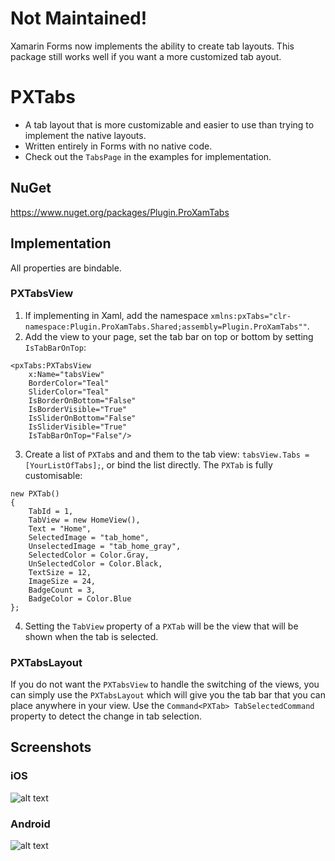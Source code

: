 # Not Maintained!
Xamarin Forms now implements the ability to create tab layouts. This package still works well if you want a more customized tab ayout.

# PXTabs
- A tab layout that is more customizable and easier to use than trying to implement the native layouts. 
- Written entirely in Forms with no native code.
- Check out the `TabsPage` in the examples for implementation.

## NuGet
https://www.nuget.org/packages/Plugin.ProXamTabs

## Implementation
All properties are bindable.

### PXTabsView
1. If implementing in Xaml, add the namespace `xmlns:pxTabs="clr-namespace:Plugin.ProXamTabs.Shared;assembly=Plugin.ProXamTabs""`.
2. Add the view to your page, set the tab bar on top or bottom by setting `IsTabBarOnTop`:
```
<pxTabs:PXTabsView
    x:Name="tabsView"
    BorderColor="Teal"
    SliderColor="Teal"
    IsBorderOnBottom="False"
    IsBorderVisible="True"
    IsSliderOnBottom="False"
    IsSliderVisible="True"
    IsTabBarOnTop="False"/>
```
3. Create a list of `PXTab`s and and them to the tab view: `tabsView.Tabs = [YourListOfTabs];`, or bind the list directly. The `PXTab` is fully customisable:
```
new PXTab()
{
    TabId = 1,
    TabView = new HomeView(),
    Text = "Home",
    SelectedImage = "tab_home",
    UnselectedImage = "tab_home_gray",
    SelectedColor = Color.Gray,
    UnSelectedColor = Color.Black,
    TextSize = 12,
    ImageSize = 24,
    BadgeCount = 3,
    BadgeColor = Color.Blue
};
```
4. Setting the `TabView` property of a `PXTab` will be the view that will be shown when the tab is selected.

### PXTabsLayout
If you do not want the `PXTabsView` to handle the switching of the views, you can simply use the `PXTabsLayout` which will give you the tab bar that you can place anywhere in your view. Use the `Command<PXTab> TabSelectedCommand` property to detect the change in tab selection. 

## Screenshots
### iOS
![alt text](https://lh3.googleusercontent.com/6GrgUstxU9WHq6U-tnoF0ghuRR2diquYft1yj1TYGDE1eiGZ3WVNGq8Pt5SqL3FbnIqY0l_dWF11GOqHa1xYTuI0Yjf3GQmrfEnalcCTXFSa9fvZW1UDHUvgNImOKxFWwAo-eR2X=w2400)
### Android
![alt text](https://lh3.googleusercontent.com/ReN0JFv88oowmNBlMEkfD-LIkhj0XYi_FlUC04pKCjDGVdawuaCyk8ux7z21jq6Ed5cYVTuTzAIvGGE4Gdr_871eqKPtbrIj8ZBweNem9rnowQTqHmxkEvhAhl5dPAyF3JVEwG-z=w2400)
